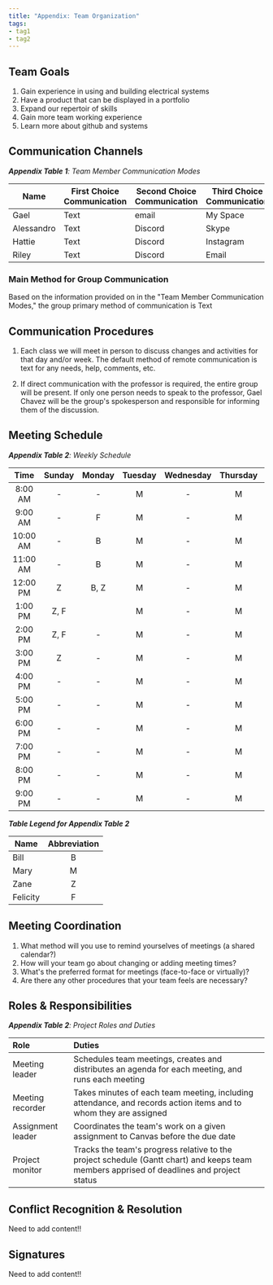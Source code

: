 ```yaml
---
title: "Appendix: Team Organization"
tags:
- tag1
- tag2
---
```


## Team Goals

1. Gain experience in using and building electrical systems
2. Have a product that can be displayed in a portfolio
3. Expand our repertoir of skills
4. Gain more team working experience
5. Learn more about github and systems



## Communication Channels

_**Appendix Table 1**: Team Member Communication Modes_

|Name                 | First Choice Communication | Second Choice Communication | Third Choice Communication |
|---------------------|----------------------------|-----------------------------|----------------------------|
|Gael |  Text | email | My Space |
|Alessandro |  Text | Discord | Skype |
|Hattie |  Text | Discord | Instagram |
|Riley |  Text | Discord | Email |

### Main Method for Group Communication

Based on the information provided on in the "Team Member Communication Modes," the group primary method of communication is Text
 
## Communication Procedures

1. Each class we will meet in person to discuss changes and activities for that day and/or week. The default method of remote communication is text for any needs, help, comments, etc.

2. If direct communication with the professor is required, the entire group will be present. If only one person needs to speak to the professor, Gael Chavez will be the group's spokesperson and responsible for informing them of the discussion.

## Meeting Schedule

_**Appendix Table 2**: Weekly Schedule_

| Time | Sunday | Monday | Tuesday | Wednesday | Thursday | Friday | Saturday |
| :------: | :----: | :----: | :----: | :----: | :----: | :----: | :-----: |
| 8:00 AM | - | - | M | - | M | - | - |
| 9:00 AM | - | F | M | - | M | - | - |
| 10:00 AM | - | B | M | - | M | - | - |
| 11:00 AM | - | B | M | - | M | - | - |
| 12:00 PM | Z | B, Z | M | - | M | - | - |
| 1:00 PM | Z, F |  | M | - | M | - | - |
| 2:00 PM | Z, F | - | M | - | M | - | - |
| 3:00 PM | Z | - | M | - | M | - | - |
| 4:00 PM | - | - | M | - | M | - | - |
| 5:00 PM | - | - | M | - | M | - | - |
| 6:00 PM | - | - | M | - | M | - | - |
| 7:00 PM | - | - | M | - | M | - | - |
| 8:00 PM | - | - | M | - | M | - | - |
| 9:00 PM | - | - | M | - | M | - | - |

_**Table Legend for Appendix Table 2**_

| Name | Abbreviation |
| ----- | :------: |
| Bill | B |
| Mary | M |
| Zane | Z |
| Felicity | F |


## Meeting Coordination

1. What method will you use to remind yourselves of meetings (a shared calendar?)
1. How will your team go about changing or adding meeting times?
1. What's the preferred format for meetings (face-to-face or virtually)?
1. Are there any other procedures that your team feels are necessary?

## Roles & Responsibilities

_**Appendix Table 2**: Project Roles and Duties_

| **Role**          | **Duties**                                                                                                                                |
| :---------------- | :---------------------------------------------------------------------------------------------------------------------------------------- |
| Meeting leader    | Schedules team meetings, creates and distributes an agenda for each meeting, and runs each meeting                                        |
| Meeting recorder  | Takes minutes of each team meeting, including attendance, and records action items and to whom they are assigned                          |
| Assignment leader | Coordinates the team's work on a given assignment to Canvas before the due date                                                           |
| Project monitor   | Tracks the team's progress relative to the project schedule (Gantt chart) and keeps team members apprised of deadlines and project status |

## Conflict Recognition & Resolution

Need to add content!!


## Signatures

Need to add content!!

